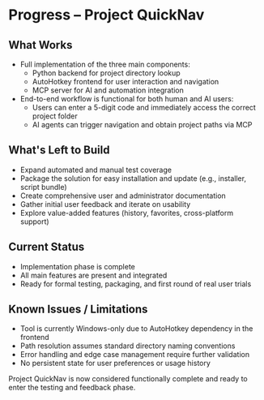 # Progress – Project QuickNav

## What Works

- Full implementation of the three main components:
  - Python backend for project directory lookup
  - AutoHotkey frontend for user interaction and navigation
  - MCP server for AI and automation integration
- End-to-end workflow is functional for both human and AI users:
  - Users can enter a 5-digit code and immediately access the correct project folder
  - AI agents can trigger navigation and obtain project paths via MCP

## What's Left to Build

- Expand automated and manual test coverage
- Package the solution for easy installation and update (e.g., installer, script bundle)
- Create comprehensive user and administrator documentation
- Gather initial user feedback and iterate on usability
- Explore value-added features (history, favorites, cross-platform support)

## Current Status

- Implementation phase is complete
- All main features are present and integrated
- Ready for formal testing, packaging, and first round of real user trials

## Known Issues / Limitations

- Tool is currently Windows-only due to AutoHotkey dependency in the frontend
- Path resolution assumes standard directory naming conventions
- Error handling and edge case management require further validation
- No persistent state for user preferences or usage history

Project QuickNav is now considered functionally complete and ready to enter the testing and feedback phase.
